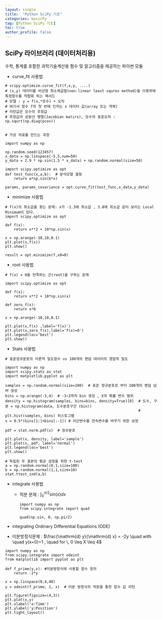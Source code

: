 ```yaml
---
layout: single
title:  "Python SciPy 기초"
categories: basicPy
tag: [Python SciPy 기초]
toc: true
author_profile: false
---
```

  
## SciPy 라이브러리 (데이터처리용)

수학, 통계를 포함한 과학기술계산용 함수 및 알고리즘을 제공하는 파이썬 모듈

* curve_fit 사용법
```{python}
# scipy.optimize.curve_fit(f,x,y, ....)
# (x,y) 데이터를 비선형 최소제곱법(non-linear least squres method)을 이용하여 특정함수를 적합화 하는 메서드
# 모델 : y = f(x,*모수) + 오차
# 여기서 함수 f의 첫 번때 인자는 x 데이터 값(array 또는 객체)
# 리턴값은 모수의 추정값
# 추정값의 공분산 행렬(Jacobian matirx), 모수의 표준오차 : np.squrt(np.diag(pcov))


# 가상 자료를 만드는 과정

import numpy as np

np.random.seed(123457)
x_data = np.linspace(-5,5,num=50)
y_data = 2.9 * np.sin(1.5 * x_data) + np.random.normal(size=50)

import scipy.optimize as opt
def test_func(x,a,b):  # 분석모델 결정
    return a*np.sin(b*x)

params, params_covariance = opt.curve_fit(test_func,x_data,y_data)
```

* minimize 사용법
```{python}
# f(x)의 최소값을 찾는 문제: x가 -1.3에 최소값 , 3.8에 최소값 같이 보이는 Local Minimum이 있다.
import scipy.optimize as opt

def f(x):
    return x**2 + 10*np.sin(x)

x = np.arange(-10,10,0.1)
plt.plot(x,f(x))
plt.show()

result = opt.minimize(f,x0=0)
```

* root 사용법

```{python}
# f(x) = 0을 만족하는 근(root)을 구하는 문제

import scipy.optimize as opt

def f(x):
    return x**2 + 10*np.sin(x)

def zero_f(x):
    return x*0

x = np.arange(-10,10,0.1)

plt.plot(x,f(x) ,label='f(x)')
plt.plot(x,zero_f(x),label='f(x)=0')
plt.legend(loc='best')
plt.show()
```

* Stats 사용법
```{python}
# 표준정규분포의 이론적 밀도함수 vs 100개의 랜덤 데이터의 경험적 밀도

import numpy as np
import scipy.stats as stat
import matplotlib.pyplot as plt

samples = np.random.normal(size=100)  # 표준 정규분포로 부터 100개의 랜덤 넘버 생성
bins = np.arange(-3,4)  # -3~3까지 bin 생성 , X의 확률 변수 범위
density = np.histogram(samples, bins=bins, density=True)[0]  # 도수, 구분 = np.histogram(data, 도수분포구간 (bin))
                                                             # plt.hist(samples, bins) 히스토그램
x = 0.5*(bins[1:]+bins[:-1]) # 이산변수를 연속변수를 바꾸기 위한 보정

pdf = stat.norm.pdf(x)  # 정규분포

plt.plot(x, density, label='sample')
plt.plot(x, pdf, label='normal')
plt.legend(loc='best')
plt.show()

```
```{python}
# 독립된 두 표본의 평균 검정을 위한 t-test
a = np.random.normal(0,1,size=100)
b = np.random.normal(1,1,size=10)
stat.ttest_ind(a,b)
```

* integrate 사용법
  * 적분 문제 : $\int_{0}^{\pi /2}sin(x) dx$
    ```{python}
    import numpy as np
    from scipy.integrate import quad

    quad(np.sin, 0, np.pi/2)
    ```

* integrating Ordinary Differential Equations (ODE)
* 미분방정식문제 : $\frac{\mathrm{d} y}{\mathrm{d} x} = -2y \quad with \quad y(x=0)=1 , \quad for \, 0 \leq X \leq 4$
```{python}
import numpy as np
from scipy.integrate import odeint
from matplotlib import pyplot as plt

def f_prime(y,x): #미분방정식에 사용할 함수 정의
    return -2*y

x = np.linspace(0,4,40)
y = odeint(f_prime, 1, x)  # 미분 방정식의 적분을 통한 함수 값 리턴

plt.figure(figsize=(4,3))
plt.plot(x,y)
plt.xlabel('x:Time')
plt.ylabel('y:Position')
plt.tight_layout()
```